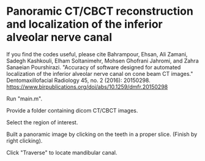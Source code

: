 # Panoramic CT/CBCT reconstruction and localization of the inferior alveolar nerve canal
If you find the codes useful, please cite Bahrampour, Ehsan, Ali Zamani, Sadegh Kashkouli, Elham Soltanimehr, Mohsen Ghofrani Jahromi, and Zahra Sanaeian Pourshirazi. "Accuracy of software designed for automated localization of the inferior alveolar nerve canal on cone beam CT images." Dentomaxillofacial Radiology 45, no. 2 (2016): 20150298.
https://www.birpublications.org/doi/abs/10.1259/dmfr.20150298

Run "main.m".

Provide a folder containing dicom CT/CBCT images.

Select the region of interest.

Built a panoramic image by clicking on the teeth in a proper slice. (Finish by right clicking).

Click "Traverse" to locate mandibular canal.

